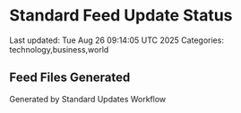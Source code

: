# Standard Feed Update Status
Last updated: Tue Aug 26 09:14:05 UTC 2025
Categories: technology,business,world

## Feed Files Generated

Generated by Standard Updates Workflow
